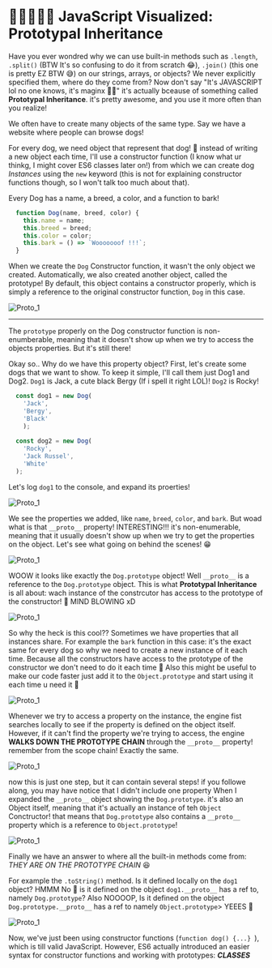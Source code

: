 # 🎉👨‍👩‍👧‍👧 JavaScript Visualized: Prototypal Inheritance

Have you ever wondred why we can use built-in methods such as `.length`, `.split()` (BTW It's so confusing to do it from scratch 😂), `.join()` (this one is pretty EZ BTW 😅) on our strings, arrays, or objects? We never explicitly specified them, where do they come from? Now don't say "It's JAVASCRIPT lol no one knows, it's maginx 🌟🤯" it's actually bceause of something called **Prototypal Inheritance**. it's pretty awesome, and you use it more often than you realize!

We often have to create many objects of the same type. Say we have a website where people can browse dogs!

For every dog, we need object that represent that dog! 🐶 instead of writing a new object each time, I'Il use a constructor function (I know what ur thinkg, I might cover ES6 classes later on!) from which we can create dog *Instances* using the `new` keyword (this is not for explaining constructor functions though, so I won't talk too much about that).

Every Dog has a name, a breed, a color, and a function to bark!

```Javascript
  function Dog(name, breed, color) {
    this.name = name;
    this.breed = breed;
    this.color = color;
    this.bark = () => `Wooooooof !!!`;
  }
```

When we create the `Dog` Constructor function, it wasn't the only object we created. Automatically, we also created another object, called the prototype! By default, this object contains a constructor properly, which is simply a reference to the original constructor function, `Dog` in this case.

![Proto_1](./Images/Protoy_1.gif)

---

The `prototype` properly on the Dog constructor function is non-enumberable, meaning that it doesn't show up when we try to access the objects properties. But it's still there!

Okay so.. Why do we have this property object? First, let's create some dogs that we want to show. To keep it simple, I'Il call them just Dog1 and Dog2.
`Dog1` is Jack, a cute black Bergy (If i spell it right LOL)! `Dog2` is Rocky!

```javascript
  const dog1 = new Dog(
    'Jack',
    'Bergy',
    'Black'
    );
  
  const dog2 = new Dog(
    'Rocky',
    'Jack Russel',
    'White'
  );
```

Let's log `dog1` to the console, and expand its proerties!

![Proto_1](./Images/prototy_2.gif)

We see the properties we added, like `name`, `breed`, `color`, and `bark`. But woad what is that `__proto__` property! INTERESTING!!! it's non-enumerable, meaning that it usually doesn't show up when we try to get the properties on the object.
Let's see what going on behind the scenes! 😁

![Proto_1](./Images/prototy_3.gif)

WOOW it looks like exactly the `Dog.prototype` object! Well `__proto__` is a reference to the `Dog.prototype` object. This is what **Prototypal Inheritance** is all about: wach instance of the constrcutor has access to the prototype of the constructor! 🤯 MIND BLOWING xD

![Proto_1](./Images/prototy_4.gif)

So why the heck is this cool?? Sometimes we have properties that all instances share.
For example the `bark` function in this case: it's the exact same for every dog so why we need to create a new instance of it each time.
Because all the constructors have access to the prototype of the constructor we don't need to do it each time 🌝
Also this might be useful to make our code faster just add it to the `Object.prototype` and start using it each time u need it 🥳

![Proto_1](./Images/Prototy_5.gif)

Whenever we try to access a property on the instance, the engine fist searches locally to see if the property is defined on the object itself.
However, if it can't find the property we're trying to access, the engine **WALKS DOWN THE PROTOTYPE CHAIN** through the `__proto__` property! remember from the scope chain! Exactly the same.

![Proto_1](./Images/Prototy_6.gif)

now this is just one step, but it can contain several steps! if you followe along, you may have notice that I didn't include one property When I expanded the `__proto__` object showing the `Dog.prototype`. it's also an Object itself, meaning that it's actually an instance of teh `Object` Conctructor! that means that `Dog.prototype` also contains a `__proto__` property which is a reference to `Object.prototype`!

![Proto_1](./Images/Protoy_7.gif)

Finally we have an answer to where all the built-in methods come from:
  *THEY ARE ON THE PROTOTYPE CHAIN* 😆

For example the `.toString()` method. Is it defined locally on the `dog1` object? HMMM No 🚫 is it defined on the object `dog1.__proto__` has a ref to, namely `Dog.prototype`? Also NOOOOP, Is it defined on the object `Dog.prototype.__proto__` has a ref to namely `Object.prototype`> YEEES 👏

![Proto_1](./Images/Prototy_8.gif)

Now, we've just been using constructor functions (`function dog() {...} `), which is till valid JavaScript. However, ES6 actually introduced an easier syntax for constructor functions and working with prototypes: ***CLASSES***
